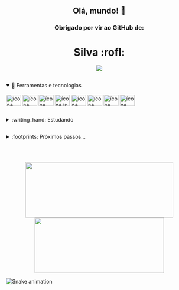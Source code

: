 <h2 align="center"> Olá, mundo! 👋 </h2>
<h3 align="center">  Obrigado por vir ao GitHub de:  </h3>
<h1 align="center"> Silva :rofl: </h1>

<p align="center">
  <img src="https://readme-typing-svg.herokuapp.com?font=Norican&size=32&color=015864&center=true&vCenter=true&width=500&lines=Por+vezes+aprendendo+algo+novo.;Outras+vezes+rememorando+o+aprendido.;Sempre+aprimorando." />
</p>

  ##

<details open>
  <summary> 💼 Ferramentas e tecnologias </summary> 
  &nbsp;
  <div style="display: inline_block">
    <img align="center" alt="ícone css3" height="30" width="40" src="https://cdn.jsdelivr.net/gh/devicons/devicon/icons/css3/css3-original.svg" />
    <img align="center" alt="ícone htm5" height="30" width="40" src="https://cdn.jsdelivr.net/gh/devicons/devicon/icons/html5/html5-original.svg" />
    <img align="center" alt="ícone git" height="30" width="40" src="https://cdn.jsdelivr.net/gh/devicons/devicon/icons/git/git-original.svg" />
    <img align="center" alt="ícone js" height="30" width="40" src="https://cdn.jsdelivr.net/gh/devicons/devicon/icons/javascript/javascript-original.svg" />
    <img align="center" alt="ícone node" height="30" width="40" src="https://cdn.jsdelivr.net/gh/devicons/devicon/icons/nodejs/nodejs-original.svg" />
    <img align="center" alt="ícone react" height="30" width="40" src="https://cdn.jsdelivr.net/gh/devicons/devicon/icons/react/react-original.svg" />
    <img align="center" alt="ícone github" height="30" width="40" src="https://cdn.jsdelivr.net/gh/devicons/devicon/icons/github/github-original.svg" />
    <img align="center" alt="ícone postgresql" height="30" width="40" src="https://cdn.jsdelivr.net/gh/devicons/devicon/icons/postgresql/postgresql-original.svg" />
  </div>
</details>

  ##

<details>
  <summary> :writing_hand: Estudando</summary> 
  &nbsp;
  <div style="display: inline_block">
    <img align="center" alt="ícone angularjs" height="30" width="40" src="https://cdn.jsdelivr.net/gh/devicons/devicon/icons/angularjs/angularjs-original.svg" />
    <img align="center" alt="ícone sass" height="30" width="40" src="https://cdn.jsdelivr.net/gh/devicons/devicon/icons/sass/sass-original.svg" />
    <img align="center" alt="ícone typescript" height="30" width="40" src="https://cdn.jsdelivr.net/gh/devicons/devicon/icons/typescript/typescript-original.svg" />
  </div>
</details>

  ##

<details>
  <summary> :footprints: Próximos passos...</summary> 
  &nbsp;
  <div style="display: inline_block">
    <img align="center" alt="ícone mongodb" height="30" width="40" src="https://cdn.jsdelivr.net/gh/devicons/devicon/icons/mongodb/mongodb-original.svg" />
    <img align="center" alt="ícone tailwindcss" height="30" width="40" src="https://cdn.jsdelivr.net/gh/devicons/devicon/icons/tailwindcss/tailwindcss-plain.svg" />
  </div>
</details>

  ##
&nbsp;

<div align="center" >
  <img width="400rem" height="150rem" src="https://github-readme-stats.vercel.app/api?username=silva-filho&layout=compact&show_icons=true&theme=dracula&include_all_commits=true&count_private=true&hide_title=true"/>
  <img width="350rem" height="150rem" src="https://github-readme-stats.vercel.app/api/top-langs/?username=silva-filho&layout=compact&langs_count=7&theme=dracula&hide_title=true"/>
</div>

![Snake animation](https://github.com/Silva-Filho/Silva-Filho/blob/output/github-contribution-grid-snake.svg)

<!-- width="300em" height="120em" -->
<!--
**Silva-Filho/Silva-Filho** is a ✨ _special_ ✨ repository because its `README.md` (this file) appears on your GitHub profile.

Here are some ideas to get you started:

- 🔭 I’m currently working on ...
- 🌱 I’m currently learning ...
- 👯 I’m looking to collaborate on ...
- 🤔 I’m looking for help with ...
- 💬 Ask me about ...
- 📫 How to reach me: ...
- 😄 Pronouns: ...
- ⚡ Fun fact: ...
-->
